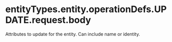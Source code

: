 # entityTypes.entity.operationDefs.UPDATE.request.body

Attributes to update for the entity. Can include name or identity.

